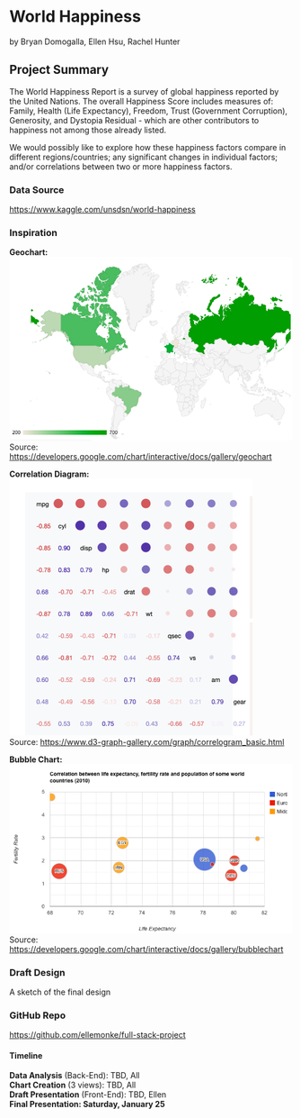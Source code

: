 # World Happiness
by Bryan Domogalla, Ellen Hsu, Rachel Hunter

## Project Summary
The World Happiness Report is a survey of global happiness reported by the United Nations. The overall Happiness Score includes measures of: Family, Health (Life Expectancy), Freedom, Trust (Government Corruption), Generosity, and Dystopia Residual - which are other contributors to happiness not among those already listed. 

We would possibly like to explore how these happiness factors compare in different regions/countries; any significant changes in individual factors; and/or correlations between two or more happiness factors.

### Data Source
https://www.kaggle.com/unsdsn/world-happiness

### Inspiration
**Geochart:**<br>
![**Geochart**](images/inspo-geochart.png)<br>
Source: https://developers.google.com/chart/interactive/docs/gallery/geochart

**Correlation Diagram:**<br>
![**Correlation Diagram**](images/inspo-correlation.png)<br>
Source: https://www.d3-graph-gallery.com/graph/correlogram_basic.html

**Bubble Chart:**<br>
![**Bubble Chart**](images/inspo-bubble.png)<br>
Source: https://developers.google.com/chart/interactive/docs/gallery/bubblechart


### Draft Design 
A sketch of the final design

### GitHub Repo
https://github.com/ellemonke/full-stack-project

#### Timeline
**Data Analysis** (Back-End): TBD, All<br>
**Chart Creation** (3 views): TBD, All<br>
**Draft Presentation** (Front-End): TBD, Ellen<br>
**Final Presentation: Saturday, January 25**